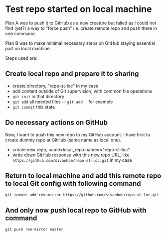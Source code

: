 # Test repo started on local machine

Plan A was to push it to GitHub as a new creature but failed as I could not find (yet?) a way to "force push" i.e. create remote repo and push there in one command.

Plan B was to make minimal necessary steps on GitHub staying essential part on local machine.

Steps used are:

## Create local repo and prepare it to sharing    
* create directory, "repo-st-loc" in my case  
* add content outside of Git supervision, with common file operations  
* `git init` in that directory  
* `git add` all needed files -- `git add .` for example  
* `git commit` this state

## Do necessary actions on GitHub  
Now, I want to push this new repo to my GitHub account. I have first to create dummy repo at GitHub (same name as local one).  
* create new repo, name=local_repo.name=="repo-st-loc"  
* write down GitHub response with this new repo URL, like `https://github.com/sivanhoe/repo-st-loc.git` in my case  

## Return to local machine and add this remote repo to local Git config with following command  
`git remote add rem-mirror https://github.com/sivanhoe/repo-st-loc.git`  

## And only now push local repo to GitHub with command  
`git push rem-mirror master`
